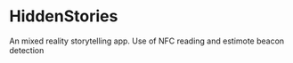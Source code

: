 # HiddenStories
An mixed reality storytelling app. Use of NFC reading and estimote beacon detection
